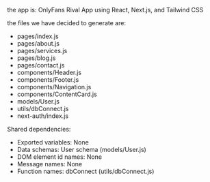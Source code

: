 the app is: OnlyFans Rival App using React, Next.js, and Tailwind CSS

the files we have decided to generate are: 
- pages/index.js
- pages/about.js
- pages/services.js
- pages/blog.js
- pages/contact.js
- components/Header.js
- components/Footer.js
- components/Navigation.js
- components/ContentCard.js
- models/User.js
- utils/dbConnect.js
- next-auth/index.js

Shared dependencies:
- Exported variables: None
- Data schemas: User schema (models/User.js)
- DOM element id names: None
- Message names: None
- Function names: dbConnect (utils/dbConnect.js)